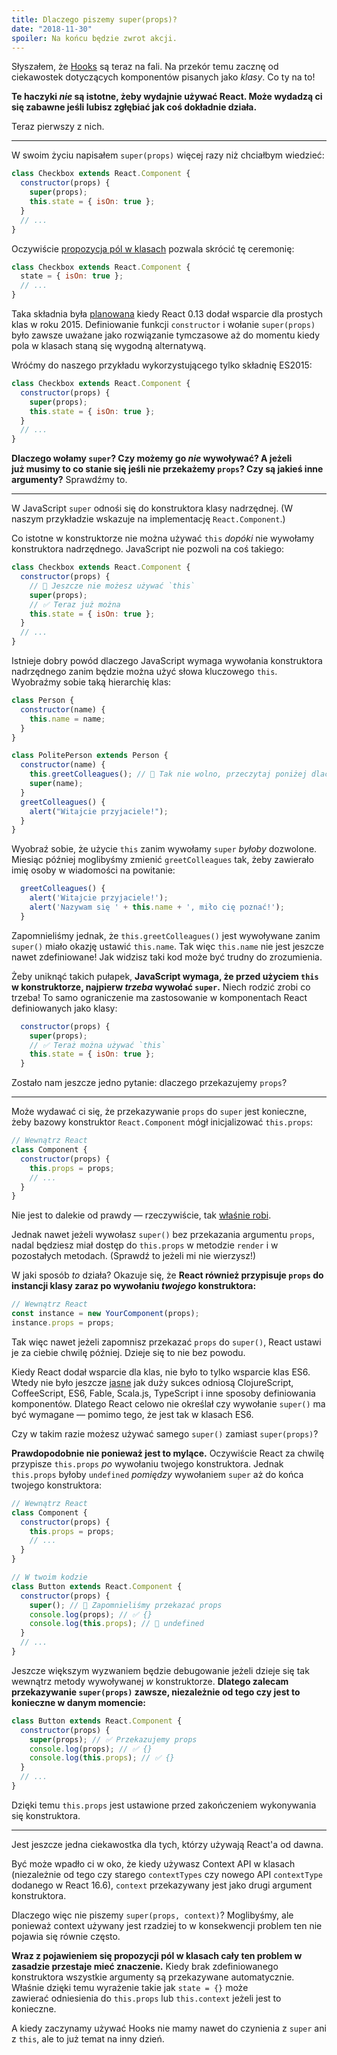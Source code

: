 ```yaml
---
title: Dlaczego piszemy super(props)?
date: "2018-11-30"
spoiler: Na końcu będzie zwrot akcji.
---
```


Słyszałem, że [Hooks](https://reactjs.org/docs/hooks-intro.html) są teraz na fali. Na przekór temu zacznę od ciekawostek dotyczących komponentów pisanych jako _klasy_. Co ty na to!

**Te haczyki _nie_ są istotne, żeby wydajnie używać React. Może wydadzą ci się zabawne jeśli lubisz zgłębiać jak coś dokładnie działa.**

Teraz pierwszy z nich.

---

W swoim życiu napisałem `super(props)` więcej razy niż chciałbym wiedzieć:

```jsx {3}
class Checkbox extends React.Component {
  constructor(props) {
    super(props);
    this.state = { isOn: true };
  }
  // ...
}
```

Oczywiście [propozycja pól w klasach](https://github.com/tc39/proposal-class-fields) pozwala skrócić tę ceremonię:

```jsx
class Checkbox extends React.Component {
  state = { isOn: true };
  // ...
}
```

Taka składnia była [planowana](https://reactjs.org/blog/2015/01/27/react-v0.13.0-beta-1.html#es7-property-initializers) kiedy React 0.13 dodał wsparcie dla prostych klas w roku 2015. Definiowanie funkcji `constructor` i wołanie `super(props)` było zawsze uważane jako rozwiązanie tymczasowe aż do momentu kiedy pola w klasach staną się wygodną alternatywą.

Wróćmy do naszego przykładu wykorzystującego tylko składnię ES2015:

```jsx {3}
class Checkbox extends React.Component {
  constructor(props) {
    super(props);
    this.state = { isOn: true };
  }
  // ...
}
```

**Dlaczego wołamy `super`? Czy możemy go _nie_ wywoływać? A jeżeli już musimy to co stanie się jeśli nie przekażemy `props`? Czy są jakieś inne argumenty?** Sprawdźmy to.

---

W JavaScript `super` odnośi się do konstruktora klasy nadrzędnej. (W naszym przykładzie wskazuje na implementację `React.Component`.)

Co istotne w konstruktorze nie można używać `this` _dopóki_ nie wywołamy konstruktora nadrzędnego. JavaScript nie pozwoli na coś takiego:

```jsx
class Checkbox extends React.Component {
  constructor(props) {
    // 🔴 Jeszcze nie możesz używać `this`
    super(props);
    // ✅ Teraz już można
    this.state = { isOn: true };
  }
  // ...
}
```

Istnieje dobry powód dlaczego JavaScript wymaga wywołania konstruktora nadrzędnego zanim będzie można użyć słowa kluczowego `this`. Wyobraźmy sobie taką hierarchię klas:

```jsx
class Person {
  constructor(name) {
    this.name = name;
  }
}

class PolitePerson extends Person {
  constructor(name) {
    this.greetColleagues(); // 🔴 Tak nie wolno, przeczytaj poniżej dlaczego
    super(name);
  }
  greetColleagues() {
    alert("Witajcie przyjaciele!");
  }
}
```

Wyobraź sobie, że użycie `this` zanim wywołamy `super` _byłoby_ dozwolone. Miesiąc później moglibyśmy zmienić `greetColleagues` tak, żeby zawierało imię osoby w wiadomości na powitanie:

```jsx
  greetColleagues() {
    alert('Witajcie przyjaciele!');
    alert('Nazywam się ' + this.name + ', miło cię poznać!');
  }
```

Zapomnieliśmy jednak, że `this.greetColleagues()` jest wywoływane zanim `super()` miało okazję ustawić `this.name`. Tak więc `this.name` nie jest jeszcze nawet zdefiniowane! Jak widzisz taki kod może być trudny do zrozumienia.

Żeby uniknąć takich pułapek, **JavaScript wymaga, że przed użyciem `this` w konstruktorze, najpierw _trzeba_ wywołać `super`.** Niech rodzić zrobi co trzeba! To samo ograniczenie ma zastosowanie w komponentach React definiowanych jako klasy:

```jsx
  constructor(props) {
    super(props);
    // ✅ Teraż można używać `this`
    this.state = { isOn: true };
  }
```

Zostało nam jeszcze jedno pytanie: dlaczego przekazujemy `props`?

---

Może wydawać ci się, że przekazywanie `props` do `super` jest konieczne, żeby bazowy konstruktor `React.Component` mógł inicjalizować `this.props`:

```jsx
// Wewnątrz React
class Component {
  constructor(props) {
    this.props = props;
    // ...
  }
}
```

Nie jest to dalekie od prawdy — rzeczywiście, tak [właśnie robi](https://github.com/facebook/react/blob/1d25aa5787d4e19704c049c3cfa985d3b5190e0d/packages/react/src/ReactBaseClasses.js#L22).

Jednak nawet jeżeli wywołasz `super()` bez przekazania argumentu `props`, nadal będziesz miał dostęp do `this.props` w metodzie `render` i w pozostałych metodach. (Sprawdź to jeżeli mi nie wierzysz!)

W jaki sposób _to_ działa? Okazuje się, że **React również przypisuje `props` do instancji klasy zaraz po wywołaniu _twojego_ konstruktora:**

```jsx
// Wewnątrz React
const instance = new YourComponent(props);
instance.props = props;
```

Tak więc nawet jeżeli zapomnisz przekazać `props` do `super()`, React ustawi je za ciebie chwilę później. Dzieje się to nie bez powodu.

Kiedy React dodał wsparcie dla klas, nie było to tylko wsparcie klas ES6. Wtedy nie było jeszcze [jasne](https://reactjs.org/blog/2015/01/27/react-v0.13.0-beta-1.html#other-languages) jak duży sukces odniosą ClojureScript, CoffeeScript, ES6, Fable, Scala.js, TypeScript i inne sposoby definiowania komponentów. Dlatego React celowo nie określał czy wywołanie `super()` ma być wymagane — pomimo tego, że jest tak w klasach ES6.

Czy w takim razie możesz używać samego `super()` zamiast `super(props)`?

**Prawdopodobnie nie ponieważ jest to mylące.** Oczywiście React za chwilę przypisze `this.props` _po_ wywołaniu twojego konstruktora. Jednak `this.props` byłoby `undefined` _pomiędzy_ wywołaniem `super` aż do końca twojego konstruktora:

```jsx {14}
// Wewnątrz React
class Component {
  constructor(props) {
    this.props = props;
    // ...
  }
}

// W twoim kodzie
class Button extends React.Component {
  constructor(props) {
    super(); // 😬 Zapomnieliśmy przekazać props
    console.log(props); // ✅ {}
    console.log(this.props); // 😬 undefined
  }
  // ...
}
```

Jeszcze większym wyzwaniem będzie debugowanie jeżeli dzieje się tak wewnątrz metody wywoływanej _w_ konstruktorze. **Dlatego zalecam przekazywanie `super(props)` zawsze, niezależnie od tego czy jest to konieczne w danym momencie:**

```jsx
class Button extends React.Component {
  constructor(props) {
    super(props); // ✅ Przekazujemy props
    console.log(props); // ✅ {}
    console.log(this.props); // ✅ {}
  }
  // ...
}
```

Dzięki temu `this.props` jest ustawione przed zakończeniem wykonywania się konstruktora.

---

Jest jeszcze jedna ciekawostka dla tych, którzy używają React'a od dawna.

Być może wpadło ci w oko, że kiedy używasz Context API w klasach (niezależnie od tego czy starego `contextTypes` czy nowego API `contextType` dodanego w React 16.6), `context` przekazywany jest jako drugi argument konstruktora.

Dlaczego więc nie piszemy `super(props, context)`? Moglibyśmy, ale ponieważ context używany jest rzadziej to w konsekwencji problem ten nie pojawia się równie często.

**Wraz z pojawieniem się propozycji pól w klasach cały ten problem w zasadzie przestaje mieć znaczenie.** Kiedy brak zdefiniowanego konstruktora wszystkie argumenty są przekazywane automatycznie. Właśnie dzięki temu wyrażenie takie jak `state = {}` może zawierać odniesienia do `this.props` lub `this.context` jeżeli jest to konieczne.

A kiedy zaczynamy używać Hooks nie mamy nawet do czynienia z `super` ani z `this`, ale to już temat na inny dzień.

